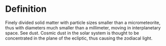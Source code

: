 # Definition

Finely divided solid matter with particle sizes smaller than a
micrometeorite, thus with diameters much smaller than a millimeter,
moving in interplanetary space. See dust. Cosmic dust in the solar
system is thought to be concentrated in the plane of the ecliptic, thus
causing the zodiacal light.

